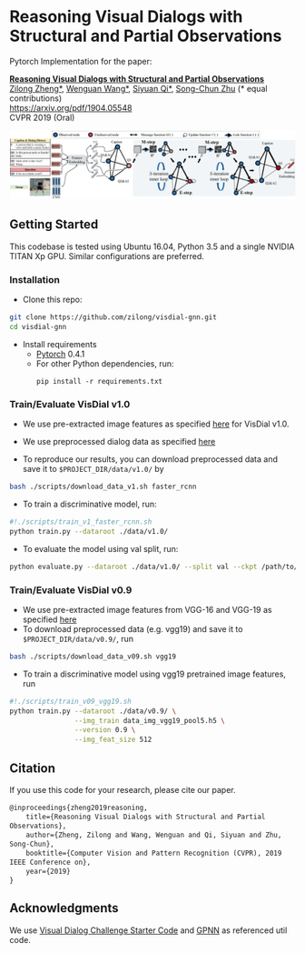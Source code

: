 # Reasoning Visual Dialogs with Structural and Partial Observations

Pytorch Implementation for the paper:

**[Reasoning Visual Dialogs with Structural and Partial Observations](https://arxiv.org/abs/1904.05548)**  
[Zilong Zheng*](http://web.cs.ucla.edu/~zilongzheng/), [Wenguan Wang*](https://sites.google.com/site/wenguanwangwwg/), [Siyuan Qi*](http://web.cs.ucla.edu/~syqi/), [Song-Chun Zhu](http://www.stat.ucla.edu/~sczhu/) (* equal contributions)  
<https://arxiv.org/pdf/1904.05548>  
CVPR 2019 (Oral)

![](assets/model.png)

## Getting Started
 This codebase is tested using Ubuntu 16.04, Python 3.5 and a single NVIDIA TITAN Xp GPU. Similar configurations are preferred.
### Installation
- Clone this repo:
```bash
git clone https://github.com/zilong/visdial-gnn.git
cd visdial-gnn
```
- Install requirements
    - [Pytorch](http://pytorch.org) 0.4.1
    - For other Python dependencies, run: 
        ```
        pip install -r requirements.txt
        ```

### Train/Evaluate VisDial v1.0
- We use pre-extracted image features as specified [here](https://github.com/batra-mlp-lab/visdial#preprocessing-visdial) for VisDial v1.0.

- We use preprocessed dialog data as specified [here](https://github.com/batra-mlp-lab/visdial#preprocessing-visdial)

- To reproduce our results, you can download preprocessed data and save it to `$PROJECT_DIR/data/v1.0/` by
```bash
bash ./scripts/download_data_v1.sh faster_rcnn
```

- To train a discriminative model, run:
```bash
#!./scripts/train_v1_faster_rcnn.sh
python train.py --dataroot ./data/v1.0/
```

- To evaluate the model using val split, run:
```bash
python evaluate.py --dataroot ./data/v1.0/ --split val --ckpt /path/to/checkpoint
```

### Train/Evaluate VisDial v0.9
- We use pre-extracted image features from VGG-16 and VGG-19 as specified [here](https://github.com/batra-mlp-lab/visdial#extracting-image-features)
- To download preprocessed data (e.g. vgg19) and save it to `$PROJECT_DIR/data/v0.9/`, run
```bash
bash ./scripts/download_data_v09.sh vgg19
```
- To train a discriminative model using vgg19 pretrained image features, run
```bash
#!./scripts/train_v09_vgg19.sh
python train.py --dataroot ./data/v0.9/ \
                --img_train data_img_vgg19_pool5.h5 \
                --version 0.9 \
                --img_feat_size 512
```

## Citation

If you use this code for your research, please cite our paper.
```
@inproceedings{zheng2019reasoning,
    title={Reasoning Visual Dialogs with Structural and Partial Observations},
    author={Zheng, Zilong and Wang, Wenguan and Qi, Siyuan and Zhu, Song-Chun},
    booktitle={Computer Vision and Pattern Recognition (CVPR), 2019 IEEE Conference on},
    year={2019}
}
```

## Acknowledgments

We use [Visual Dialog Challenge Starter Code](https://github.com/batra-mlp-lab/visdial-challenge-starter-pytorch) and [GPNN](https://github.com/SiyuanQi/gpnn) as referenced util code.
